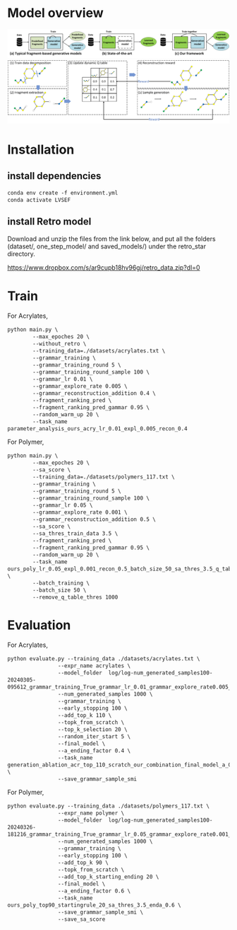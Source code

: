 # Model overview

![Concept Diagram](assets/neurips_concept_diagram%20(6)%20(1)%20(5).png)
![Model Overview](assets/neurips_model_overview%20-%20Copy%20(1)%20(1)%20(4).png)

# Installation

## install dependencies
```
conda env create -f environment.yml
conda activate LVSEF
```
## install Retro model
Download and unzip the files from the link below, and put all the folders (dataset/, one_step_model/ and saved_models/) under the retro_star directory.

https://www.dropbox.com/s/ar9cupb18hv96gj/retro_data.zip?dl=0

# Train
For Acrylates,

```
python main.py \
        --max_epoches 20 \
        --without_retro \
        --training_data=./datasets/acrylates.txt \
        --grammar_training \
        --grammar_training_round 5 \
        --grammar_training_round_sample 100 \
        --grammar_lr 0.01 \
        --grammar_explore_rate 0.005 \
        --grammar_reconstruction_addition 0.4 \
        --fragment_ranking_pred \
        --fragment_ranking_pred_gammar 0.95 \
        --random_warm_up 20 \
        --task_name parameter_analysis_ours_acry_lr_0.01_expl_0.005_recon_0.4
```

For Polymer,

```
python main.py \
        --max_epoches 20 \
        --sa_score \
        --training_data=./datasets/polymers_117.txt \
        --grammar_training \
        --grammar_training_round 5 \
        --grammar_training_round_sample 100 \
        --grammar_lr 0.05 \
        --grammar_explore_rate 0.001 \
        --grammar_reconstruction_addition 0.5 \
        --sa_score \
        --sa_thres_train_data 3.5 \
        --fragment_ranking_pred \
        --fragment_ranking_pred_gammar 0.95 \
        --random_warm_up 20 \
        --task_name ours_poly_lr_0.05_expl_0.001_recon_0.5_batch_size_50_sa_thres_3.5_q_table_1000 \
        --batch_training \
        --batch_size 50 \
        --remove_q_table_thres 1000
```

# Evaluation
For Acrylates,

```
python evaluate.py --training_data ./datasets/acrylates.txt \
                --expr_name acrylates \
                --model_folder  log/log-num_generated_samples100-20240305-095612_grammar_training_True_grammar_lr_0.01_grammar_explore_rate0.005_acrylatess_lr_0.01_explore_0.005_recon_0.3\
                --num_generated_samples 1000 \
                --grammar_training \
                --early_stopping 100 \
                --add_top_k 110 \
                --topk_from_scratch \
                --top_k_selection 20 \
                --random_iter_start 5 \
                --final_model \
                --a_ending_factor 0.4 \
                --task_name generation_ablation_acr_top_110_scratch_our_combination_final_model_a_0.4_save_smi_top_k_selection_20_random_iter_start_5 \
                --save_grammar_sample_smi
```

For Polymer,
```
python evaluate.py --training_data ./datasets/polymers_117.txt \
                --expr_name polymer \
                --model_folder  log/log-num_generated_samples100-20240326-181216_grammar_training_True_grammar_lr_0.05_grammar_explore_rate0.001_ours_poly_lr_0.05_expl_0.001_recon_0.5_batch_size_50_sa_thres_3.5_q_table_1000\
                --num_generated_samples 1000 \
                --grammar_training \
                --early_stopping 100 \
                --add_top_k 90 \
                --topk_from_scratch \
                --add_top_k_starting_ending 20 \
                --final_model \
                --a_ending_factor 0.6 \
                --task_name ours_poly_top90_startingrule_20_sa_thres_3.5_enda_0.6 \
                --save_grammar_sample_smi \
                --save_sa_score
```